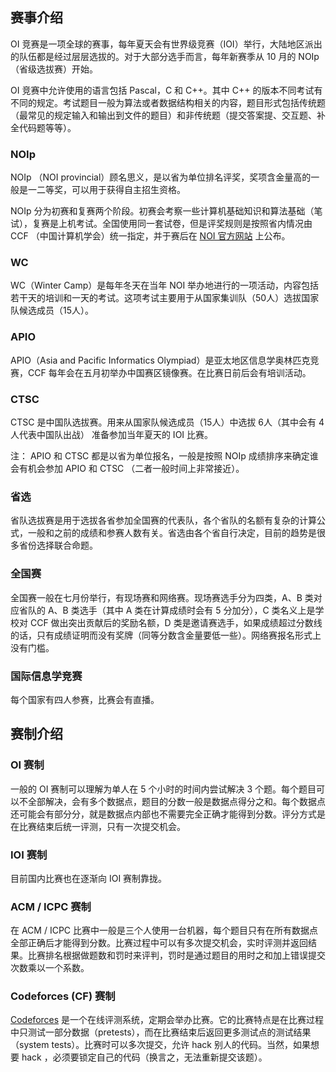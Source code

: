## 赛事介绍

OI 竞赛是一项全球的赛事，每年夏天会有世界级竞赛（IOI）举行，大陆地区派出的队伍都是经过层层选拔的。对于大部分选手而言，每年新赛季从 10 月的 NOIp （省级选拔赛）开始。

OI 竞赛中允许使用的语言包括 Pascal，C 和 C++。其中 C++ 的版本不同考试有不同的规定。考试题目一般为算法或者数据结构相关的内容，题目形式包括传统题（最常见的规定输入和输出到文件的题目）和非传统题（提交答案提、交互题、补全代码题等等）。

### NOIp

NOIp （NOI provincial）顾名思义，是以省为单位排名评奖，奖项含金量高的一般是一二等奖，可以用于获得自主招生资格。

NOIp 分为初赛和复赛两个阶段。初赛会考察一些计算机基础知识和算法基础（笔试），复赛是上机考试。全国使用同一套试卷，但是评奖规则是按照省内情况由 CCF （中国计算机学会）统一指定，并于赛后在 [NOI 官方网站](http://www.noi.cn) 上公布。

### WC

WC（Winter Camp）是每年冬天在当年 NOI 举办地进行的一项活动，内容包括若干天的培训和一天的考试。这项考试主要用于从国家集训队（50人）选拔国家队候选成员（15人）。

### APIO

APIO（Asia and Pacific Informatics Olympiad）是亚太地区信息学奥林匹克竞赛，CCF 每年会在五月初举办中国赛区镜像赛。在比赛日前后会有培训活动。

### CTSC

CTSC 是中国队选拔赛。用来从国家队候选成员（15人）中选拔 6人（其中会有 4人代表中国队出战） 准备参加当年夏天的 IOI 比赛。

注： APIO 和 CTSC 都是以省为单位报名，一般是按照 NOIp 成绩排序来确定谁会有机会参加 APIO 和 CTSC （二者一般时间上非常接近）。

### 省选

省队选拔赛是用于选拔各省参加全国赛的代表队，各个省队的名额有复杂的计算公式，一般和之前的成绩和参赛人数有关。省选由各个省自行决定，目前的趋势是很多省份选择联合命题。

### 全国赛

全国赛一般在七月份举行，有现场赛和网络赛。现场赛选手分为四类，A、B 类对应省队的 A、B 类选手（其中 A 类在计算成绩时会有 5 分加分），C 类名义上是学校对 CCF 做出突出贡献后的奖励名额，D 类是邀请赛选手，如果成绩超过分数线的话，只有成绩证明而没有奖牌（同等分数含金量要低一些）。网络赛报名形式上没有门槛。

### 国际信息学竞赛

每个国家有四人参赛，比赛会有直播。

## 赛制介绍

### OI 赛制
一般的 OI 赛制可以理解为单人在 5 个小时的时间内尝试解决 3 个题。每个题目可以不全部解决，会有多个数据点，题目的分数一般是数据点得分之和。每个数据点还可能会有部分分，就是数据点内部也不需要完全正确才能得到分数。评分方式是在比赛结束后统一评测，只有一次提交机会。

### IOI 赛制

目前国内比赛也在逐渐向 IOI 赛制靠拢。

### ACM / ICPC 赛制

在 ACM / ICPC 比赛中一般是三个人使用一台机器，每个题目只有在所有数据点全部正确后才能得到分数。比赛过程中可以有多次提交机会，实时评测并返回结果。比赛排名根据做题数和罚时来评判，罚时是通过题目的用时之和加上错误提交次数乘以一个系数。

### Codeforces (CF) 赛制

[Codeforces](https://codeforces.com) 是一个在线评测系统，定期会举办比赛。它的比赛特点是在比赛过程中只测试一部分数据（pretests），而在比赛结束后返回更多测试点的测试结果（system tests）。比赛时可以多次提交，允许 hack 别人的代码。当然，如果想要 hack ，必须要锁定自己的代码（换言之，无法重新提交该题）。